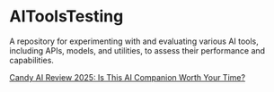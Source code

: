 # AIToolsTesting
A repository for experimenting with and evaluating various AI tools, including APIs, models, and utilities, to assess their performance and capabilities.
<p>
  <a href="https://github.com/DK-AI05/AIToolsTesting/blob/06d5d6d803ed621d6859077f1b461757e621d27b/Reviews/candy-ai-review-is-it-worth-trying.md">Candy AI Review 2025: Is This AI Companion Worth Your Time?</a>
</p>

